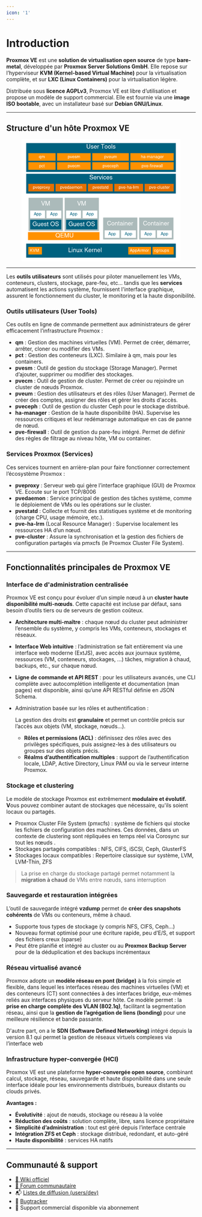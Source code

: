 ```yaml
---
icon: '1'
---
```


# Introduction

**Proxmox VE** est une **solution de virtualisation open source** de type **bare-metal**, développée par **Proxmox Server Solutions GmbH**. Elle repose sur l’hyperviseur **KVM (Kernel-based Virtual Machine)** pour la virtualisation complète, et sur **LXC (Linux Containers)** pour la virtualisation légère.

Distribuée sous **licence AGPLv3**, Proxmox VE est libre d’utilisation et propose un modèle de support commercial. Elle est fournie via une **image ISO bootable**, avec un installateur basé sur **Debian GNU/Linux**.

***

## Structure d'un hôte Proxmox VE

<figure><img src=".gitbook/assets/image.png" alt=""><figcaption></figcaption></figure>

***

Les **outils utilisateurs** sont utilisés pour piloter manuellement les VMs, conteneurs, clusters, stockage, pare-feu, etc... tandis que les **services** automatisent les actions système, fournissent l'interface graphique, assurent le fonctionnement du cluster, le monitoring et la haute disponibilité.

### Outils utilisateurs (User Tools)

Ces outils en ligne de commande permettent aux administrateurs de gérer efficacement l’infrastructure Proxmox :

* **qm** : Gestion des machines virtuelles (VM). Permet de créer, démarrer, arrêter, cloner ou modifier des VMs.
* **pct** : Gestion des conteneurs (LXC). Similaire à qm, mais pour les containers.
* **pvesm** : Outil de gestion du stockage (Storage Manager). Permet d’ajouter, supprimer ou modifier des stockages.
* **pvecm** : Outil de gestion de cluster. Permet de créer ou rejoindre un cluster de nœuds Proxmox.
* **pveum** : Gestion des utilisateurs et des rôles (User Manager). Permet de créer des comptes, assigner des rôles et gérer les droits d'accès.
* **pveceph** : Outil de gestion du cluster Ceph pour le stockage distribué.
* **ha-manager** : Gestion de la haute disponibilité (HA). Supervise les ressources critiques et leur redémarrage automatique en cas de panne de nœud.
* **pve-firewall** : Outil de gestion du pare-feu intégré. Permet de définir des règles de filtrage au niveau hôte, VM ou container.

### Services Proxmox (Services)

Ces services tournent en arrière-plan pour faire fonctionner correctement l’écosystème Proxmox :

* **pveproxy** : Serveur web qui gère l’interface graphique (GUI) de Proxmox VE. Ecoute sur le port TCP/8006
* **pvedaemon** : Service principal de gestion des tâches système, comme le déploiement de VMs ou les opérations sur le cluster.
* **pvestatd** : Collecte et fournit des statistiques système et de monitoring (charge CPU, usage mémoire, etc.).
* **pve-ha-lrm** (Local Resource Manager) : Supervise localement les ressources HA d’un nœud.
* **pve-cluster** : Assure la synchronisation et la gestion des fichiers de configuration partagés via pmxcfs (le Proxmox Cluster File System).

***

## Fonctionnalités principales de Proxmox VE

### Interface de d'administration centralisée&#x20;

Proxmox VE est conçu pour évoluer d’un simple nœud à un **cluster haute disponibilité multi-nœuds**. Cette capacité est incluse par défaut, sans besoin d’outils tiers ou de serveurs de gestion coûteux.

* **Architecture multi-maître** : chaque nœud du cluster peut administrer l’ensemble du système, y compris les VMs, conteneurs, stockages et réseaux.
* **Interface Web intuitive** : l’administration se fait entièrement via une interface web moderne (ExtJS), avec accès aux journaux système, ressources (VM, conteneurs, stockages, ...)  tâches, migration à chaud, backups, etc., sur chaque nœud.
* **Ligne de commande et API REST** : pour les utilisateurs avancés, une CLI complète avec autocomplétion intelligente et documentation (man pages) est disponible, ainsi qu’une API RESTful définie en JSON Schema.
*   Administration basée sur les rôles et authentification :&#x20;

    La gestion des droits est **granulaire** et permet un contrôle précis sur l’accès aux objets (VM, stockage, nœuds...).

    * **Rôles et permissions (ACL)** : définissez des rôles avec des privilèges spécifiques, puis assignez-les à des utilisateurs ou groupes sur des objets précis.
    * **Réalms d’authentification multiples** : support de l’authentification locale, LDAP, Active Directory, Linux PAM ou via le serveur interne Proxmox.

### Stockage et clustering

Le modèle de stockage Proxmox est extrêmement **modulaire et évolutif. V**ous pouvez combiner autant de stockages que nécessaire, qu'ils soient locaux ou partagés.

* Proxmox Cluster File System (pmxcfs) : système de fichiers qui stocke les fichiers de configuration des machines. Ces données, dans un contexte de clustering sont répliquées en temps réel via Corosync sur tout les nœuds .&#x20;
* Stockages partagés compatibles : NFS, CIFS, iSCSI, Ceph, GlusterFS
* Stockages locaux compatibles : Repertoire classique sur système, LVM, LVM-Thin, ZFS

> La prise en charge du stockage partagé permet notamment la **migration à chaud** de VMs entre nœuds, sans interruption

### Sauvegarde et restauration intégrées

L’outil de sauvegarde intégré **vzdump** permet de **créer des snapshots cohérents** de VMs ou conteneurs, même à chaud.

* Supporte tous types de stockage (y compris NFS, CIFS, Ceph…)
* Nouveau format optimisé pour une écriture rapide, peu d’E/S, et support des fichiers creux (sparse)
* Peut être planifié et intégré au cluster ou au **Proxmox Backup Server** pour de la déduplication et des backups incrémentaux

### Réseau virtualisé avancé

Proxmox adopte un **modèle réseau en pont (bridge)** à la fois simple et flexible, dans lequel les interfaces réseau des machines virtuelles (VM) et des conteneurs (CT) sont connectées à des interfaces bridge, eux-mêmes reliés aux interfaces physiques du serveur hôte. Ce modèle permet : la **prise en charge complète des VLAN (802.1q)**, facilitant la segmentation réseau, ainsi que la **gestion de l’agrégation de liens (bonding)** pour une meilleure résilience et bande passante.

D'autre part, on a le **SDN (Software Defined Networking)** intégré depuis la version 8.1  qui  permet la gestion de réseaux virtuels complexes via l’interface web

### Infrastructure hyper-convergée (HCI)

Proxmox VE est une plateforme **hyper-convergée open source**, combinant calcul, stockage, réseau, sauvegarde et haute disponibilité dans une seule interface idéale pour les environnements distribués, bureaux distants ou clouds privés.

**Avantages :**

* **Évolutivité** : ajout de nœuds, stockage ou réseau à la volée
* **Réduction des coûts** : solution complète, libre, sans licence propriétaire
* **Simplicité d’administration** : tout est géré depuis l’interface centrale
* **Intégration ZFS et Ceph** : stockage distribué, redondant, et auto-géré
* **Haute disponibilité** : services HA natifs

***

## Communauté & support

* [📘 Wiki officiel](https://pve.proxmox.com/wiki/Main_Page)
* [💬 Forum communautaire](https://forum.proxmox.com/)
* 📬 [Listes de diffusion (users/dev)](https://lists.proxmox.com/)
* 🐞 [Bugtracker](https://bugzilla.proxmox.com/)
* 💼 Support commercial disponible via abonnement
